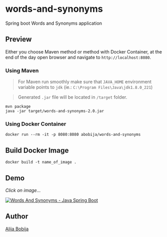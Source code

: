 # words-and-synonyms
Spring boot Words and Synonyms application

## Preview

Either you choose Maven method or method with Docker Container, at the end of the day open browser and navigate to `http://localhost:8080`.

### Using Maven

> For Maven run smoothly make sure that `JAVA_HOME` environment variable points to `jdk` (ie.: `C:\Program Files\Java\jdk1.8.0_221`)

> Generated `.jar` file will be located in `/target` folder.

```
mvn package
java -jar target/words-and-synonyms-2.0.jar
````

### Using Docker Container

```
docker run --rm -it -p 8080:8080 abobija/words-and-synonyms
```

## Build Docker Image

```
docker build -t name_of_image .
```

## Demo

_Click on image..._

[![Words And Synonyms - Java Spring Boot](https://img.youtube.com/vi/Hd75inwVoBs/mqdefault.jpg)](https://www.youtube.com/watch?v=Hd75inwVoBs)

## Author

[Alija Bobija](http://abobija.com)
